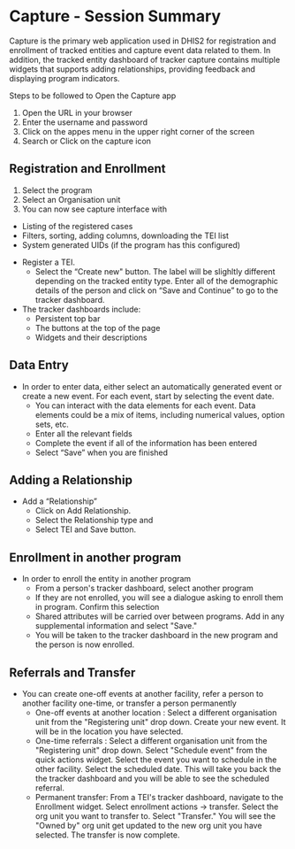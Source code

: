 # Capture - Session Summary

Capture is the primary web application used in DHIS2 for registration and enrollment of tracked entities and capture event data related to them. In addition, the tracked entity dashboard of tracker capture contains multiple widgets that supports adding relationships, providing feedback and displaying program indicators.

Steps to be followed to Open the Capture app

1. Open the URL in your browser
2. Enter the username and password
3. Click on the appes menu in the upper right corner of the screen
4. Search or Click on the capture icon

## Registration and Enrollment

1. Select the program
2. Select an Organisation unit
3. You can now see capture interface with 
* Listing of the registered cases
* Filters, sorting, adding columns, downloading the TEI list
* System generated UIDs (if the program has this configured)

- Register a TEI. 
  - Select the “Create new" button. The label will be slighltly different depending on the tracked entity type. Enter all of the demographic details of the person and click on “Save and Continue” to go to the tracker dashboard.
- The tracker dashboards include:
  * Persistent top bar
  * The buttons at the top of the page
  * Widgets and their descriptions

## Data Entry

- In order to enter data, either select an automatically generated event or create a new event. For each event, start by selecting the event date.
  * You can interact with the data elements for each event. Data elements could be a mix of items, including numerical values, option sets, etc. 
  * Enter all the relevant fields 
  * Complete the event if all of the information has been entered
  * Select “Save” when you are finished

## Adding a Relationship

* Add a “Relationship”
  * Click on Add Relationship.
  * Select the Relationship type and 
  * Select TEI and Save button.

## Enrollment in another program

- In order to enroll the entity in another program
    - From a person's tracker dashboard, select another program
    - If they are not enrolled, you will see a dialogue asking to enroll them in program. Confirm this selection
    - Shared attributes will be carried over between programs. Add in any supplemental information and select "Save."
    - You will be taken to the tracker dashboard in the new program and the person is now enrolled.

## Referrals and Transfer

- You can create one-off events at another facility, refer a person to another facility one-time, or transfer a person permanently
  - One-off events at another location : Select a different organisation unit from the "Registering unit" drop down. Create your new event. It will be in the location you have selected.
  - One-time referrals : Select a different organisation unit from the "Registering unit" drop down. Select "Schedule event" from the quick actions widget. Select the event you want to schedule in the other facility. Select the scheduled date. This will take you back the the tracker dashboard and you will be able to see the scheduled referral.
  - Permanent transfer: From a TEI's tracker dashboard, navigate to the Enrollment widget. Select enrollment actions -> transfer. Select the org unit you want to transfer to. Select "Transfer." You will see the "Owned by" org unit get updated to the new org unit you have selected. The transfer is now complete.



